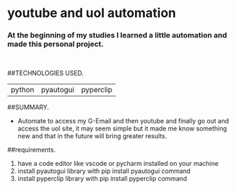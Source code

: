 <h1>youtube and uol automation </h1>
<h3>At the beginning of my studies I learned a little automation and made this personal project.</h3><br>

##TECHNOLOGIES USED.
<table>
    <td>python</td>
    <td>pyautogui</td>
    <td>pyperclip</td>
</table>

##SUMMARY.
+ Automate to access my G-Email and then youtube and finally go out and access the uol site,
it may seem simple but it made me know something new and that in the future will bring greater results.

##requirements.
1. have a code editor like vscode or pycharm installed on your machine
1. install pyautogui library with pip install pyautogui command
1. install pyperclip library with pip install pyperclip command

